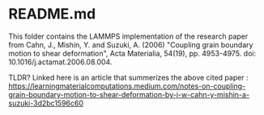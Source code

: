 # README.md

This folder contains the LAMMPS implementation of the research paper from Cahn, J., Mishin, Y. and Suzuki, A. (2006) "Coupling grain boundary motion to shear deformation", Acta Materialia, 54(19), pp. 4953-4975. doi: 10.1016/j.actamat.2006.08.004.

TLDR? Linked here is an article that summerizes the above cited paper : https://learningmaterialcomputations.medium.com/notes-on-coupling-grain-boundary-motion-to-shear-deformation-by-j-w-cahn-y-mishin-a-suzuki-3d2bc1596c60

